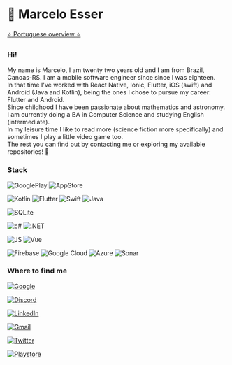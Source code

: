 # 🥰 Marcelo Esser

[:star: Portuguese overview :star:](https://github.com/MarceloEsser/MarceloEsser/blob/main/README-en.md)

### Hi! 
My name is Marcelo, I am twenty two years old and I am from Brazil, Canoas-RS. I am a mobile software engineer since since I was eighteen.
<br>In that time I've worked with React Native, Ionic, Flutter, iOS (swift) and Android (Java and Kotlin), being the ones I chose to pursue my career: Flutter and Android.
<br>Since childhood I have been passionate about mathematics and astronomy.
<br>I am currently doing a BA in Computer Science and studying English (intermediate).
<br>In my leisure time I like to read more (science fiction more specifically) and sometimes I play a little video game too.
<br>The rest you can find out by contacting me or exploring my available repositories! 🥳

### **Stack**
![GooglePlay](https://img.shields.io/badge/Google_Play-414141?style=flat&logo=google-play&logoColor=white)
![AppStore](https://img.shields.io/badge/App_Store-0D96F6?style=flat&logo=app-store&logoColor=white)

![Kotlin](https://img.shields.io/badge/Kotlin-0095D5?&style=flat&logo=kotlin&logoColor=white)
![Flutter](https://img.shields.io/badge/Flutter-02569B?style=flat&logo=flutter&logoColor=white)
![Swift](https://img.shields.io/badge/Swift-FA7343?style=flat&logo=swift&logoColor=white)
![Java](https://img.shields.io/badge/Java-ED8B00?style=flat&logo=java&logoColor=white)

![SQLite](https://img.shields.io/badge/SQLite-07405E?style=flat&logo=sqlite&logoColor=white)

![c#](https://img.shields.io/badge/C%23-239120?style=flat&logo=c-sharp&logoColor=white)
![.NET](https://img.shields.io/badge/.NET-5C2D91?style=flat&logo=.net&logoColor=white)

![JS](https://img.shields.io/badge/JavaScript-F7DF1E?style=flat&logo=javascript&logoColor=black)
![Vue](https://img.shields.io/badge/Vue.js-35495E?style=flat&logo=vue.js&logoColor=4FC08D)

![Firebase](https://img.shields.io/badge/Firebase-orange?style=flat&logo=firebase&logoColor=white)
![Google Cloud](https://img.shields.io/badge/Google_Cloud-4285F4?style=flat&logo=google-cloud&logoColor=white)
![Azure](https://img.shields.io/badge/Microsoft_Azure-0089D6?style=flat&logo=microsoft-azure&logoColor=white)
![Sonar](https://img.shields.io/badge/Sonar%20cloud-F3702A?style=flat&logo=sonarcloud&logoColor=white)

### **Where to find me**
[![Google](https://img.shields.io/badge/-Developer-white?style=social&logo=Google&logoColor=red)](https://g.dev/marcelao)

[![Discord](https://img.shields.io/badge/Discord-7289DA?style=social&logo=discord&logoColor=7289DA)](https://discordapp.com/users/4785)

[![LinkedIn](https://img.shields.io/badge/LinkedIn-0077B5?style=social&logo=linkedin&logoColor=0077B5)](https://www.linkedin.com/in/marcelo-esser/)

[![Gmail](https://img.shields.io/badge/Gmail-D14836?style=social&logo=gmail&logoColor=D14836)](mailto:marcelo.v.esser@gmail.com)

[![Twitter](https://img.shields.io/badge/Twitter-1DA1F2?style=social&logo=twitter&logoColor=1DA1F2)](https://twitter.com/marcelo_esser)

[![Playstore](https://img.shields.io/badge/Google_Play-414141?style=social&logo=google-play&logoColor=414141)](https://play.google.com/store/apps/developer?id=Marcelo+Esser)
